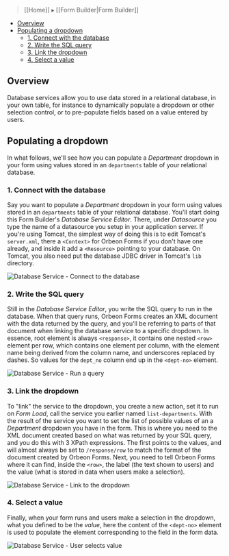 > [[Home]] ▸ [[Form Builder|Form Builder]]

- [Overview](#overview)
- [Populating a dropdown](#populating-a-dropdown)
    - [1. Connect with the database](#1-connect-with-the-database)
    - [2. Write the SQL query](#2-write-the-sql-query)
    - [3. Link the dropdown](#3-link-the-dropdown)
    - [4. Select a value](#4-select-a-value)

## Overview

Database services allow you to use data stored in a relational database, in your own table, for instance to dynamically populate a dropdown or other selection control, or to pre-populate fields based on a value entered by users.

## Populating a dropdown

In what follows, we'll see how you can populate a *Department* dropdown in your form using values stored in an `departments` table of your relational database.

### 1. Connect with the database

Say you want to populate a *Department* dropdown in your form using values stored in an `departments` table of your relational database. You'll start doing this Form Builder's *Database Service Editor*. There, under *Datasource* you type the name of a datasource you setup in your application server. If you're using Tomcat, the simplest way of doing this is to edit Tomcat's `server.xml`, there a `<Context>` for Orbeon Forms if you don't have one already, and inside it add a `<Resource>` pointing to your database. On Tomcat, you also need put the database JDBC driver in Tomcat's `lib` directory.

![Database Service - Connect to the database](https://orbeon.mybalsamiq.com/mockups/3492353.png?key=5b6d8a77397e4b7de268cf14dea4e60c694555de)

### 2. Write the SQL query

Still in the *Database Service Editor*, you write the SQL query to run in the database. When that query runs, Orbeon Forms creates an XML document with the data returned by the query, and you'll be referring to parts of that document when linking the database service to a specific dropdown. In essence, root element is always `<response>`, it contains one nested `<row>` element per row, which contains one element per column, with the element name being derived from the column name, and underscores replaced by dashes. So values for the `dept_no` column end up in the `<dept-no>` element.

![Database Service - Run a query](https://orbeon.mybalsamiq.com/mockups/3492410.png?key=5932ce2360c24e025c7089374d153a38e837d72c)

### 3. Link the dropdown

To "link" the service to the dropdown, you create a new action, set it to run on *Form Load*, call the service you earlier named `list-departments`. With the result of the service you want to set the list of possible values of an a *Department* dropdown you have in the form. This is where you need to the XML document created based on what was returned by your SQL query, and you do this with 3 XPath expressions. The first points to the values, and will almost always be set to `/response/row` to match the format of the document created by Orbeon Forms. Next, you need to tell Orbeon Forms where it can find, inside the `<row>`, the label (the text shown to users) and the value (what is stored in data when users make a selection).

![Database Service - Link to the dropdown](https://orbeon.mybalsamiq.com/mockups/3495548.png?key=f4f2e69b9a6fa9f8b95b4374cd5d916e1d20021e)

### 4. Select a value

Finally, when your form runs and users make a selection in the dropdown, what you defined to be the *value*, here the content of the `<dept-no>` element is used to populate the element corresponding to the field in the form data.

![Database Service - User selects value](https://orbeon.mybalsamiq.com/mockups/3495565.png?key=841eef62620e9825a0008b66db449881ef52faf0)